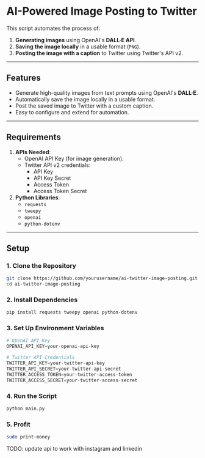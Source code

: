 # **AI-Powered Image Posting to Twitter**

This script automates the process of:  
1. **Generating images** using OpenAI's **DALL·E API**.  
2. **Saving the image locally** in a usable format (`PNG`).  
3. **Posting the image with a caption** to Twitter using Twitter's API v2.  

---

## **Features**
- Generate high-quality images from text prompts using OpenAI's **DALL·E**.
- Automatically save the image locally in a usable format.
- Post the saved image to Twitter with a custom caption.
- Easy to configure and extend for automation.

---

## **Requirements**
1. **APIs Needed**:
   - OpenAI API Key (for image generation).
   - Twitter API v2 credentials:
     - API Key  
     - API Key Secret  
     - Access Token  
     - Access Token Secret  
2. **Python Libraries**:
   - `requests`  
   - `tweepy`  
   - `openai`  
   - `python-dotenv`  

---

## **Setup**

### **1. Clone the Repository**
```bash
git clone https://github.com/yourusername/ai-twitter-image-posting.git
cd ai-twitter-image-posting
```
### **2. Install Dependencies**
```bash
pip install requests tweepy openai python-dotenv
```

### **3. Set Up Environment Variables**
```python
# OpenAI API Key
OPENAI_API_KEY=your-openai-api-key

# Twitter API Credentials
TWITTER_API_KEY=your-twitter-api-key
TWITTER_API_SECRET=your-twitter-api-secret
TWITTER_ACCESS_TOKEN=your-twitter-access-token
TWITTER_ACCESS_SECRET=your-twitter-access-secret
```


### **4. Run the Script**
```bash
python main.py
```


### **5. Profit**
```bash
sudo print-money
```

TODO: update api to work with instagram and linkedin
